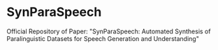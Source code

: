 # SynParaSpeech
Official Repository of Paper: "SynParaSpeech: Automated Synthesis of Paralinguistic Datasets for Speech Generation and Understanding"
